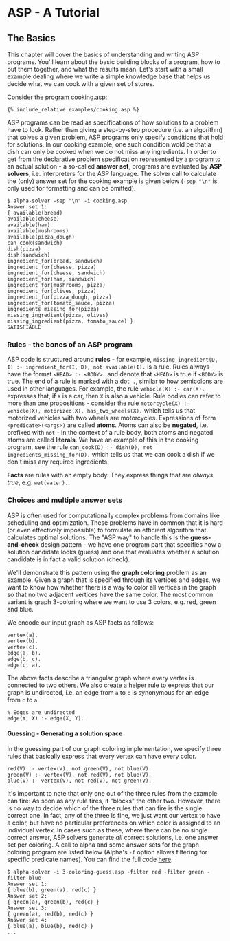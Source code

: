 # ASP - A Tutorial

## The Basics

This chapter will cover the basics of understanding and writing ASP programs. You'll learn about the basic building blocks of a program, how to put them together, and what the results mean. Let's start with a small example dealing where we write a simple knowledge base that helps us decide what we can cook with a given set of stores.

Consider the program [cooking.asp](examples/cooking.asp):
```
{% include_relative examples/cooking.asp %}
```

ASP programs can be read as specifications of how solutions to a problem have to look. Rather than giving a step-by-step procedure (i.e. an algorithm) that solves a given problem, ASP programs only specify conditions that hold for solutions. In our cooking example, one such condition wold be that a dish can only be cooked when we do not miss any ingredients. In order to get from the declarative problem specification represented by a program to an actual solution - a so-called **answer set**, programs are evaluated by **ASP solvers**, i.e. interpreters for the ASP language.
The solver call to calculate the (only) answer set for the cooking example is given below (`-sep "\n"` is only used for formatting and can be omitted).
```
$ alpha-solver -sep "\n" -i cooking.asp 
Answer set 1:
{ available(bread)
available(cheese)
available(ham)
available(mushrooms)
available(pizza_dough)
can_cook(sandwich)
dish(pizza)
dish(sandwich)
ingredient_for(bread, sandwich)
ingredient_for(cheese, pizza)
ingredient_for(cheese, sandwich)
ingredient_for(ham, sandwich)
ingredient_for(mushrooms, pizza)
ingredient_for(olives, pizza)
ingredient_for(pizza_dough, pizza)
ingredient_for(tomato_sauce, pizza)
ingredients_missing_for(pizza)
missing_ingredient(pizza, olives)
missing_ingredient(pizza, tomato_sauce) }
SATISFIABLE
```

### Rules - the bones of an ASP program

ASP code is structured around **rules** - for example, `missing_ingredient(D, I) :- ingredient_for(I, D), not available(I).` is a rule. Rules always have the format `<HEAD> :- <BODY>.` and denote that `<HEAD>` is true if `<BODY>` is true. The end of a rule is marked with a dot: `.`, similar to how semicolons are used in other languages.
For example, the rule `vehicle(X) :- car(X).` expresses that, if `X` is a car, then `X` is also a vehicle. Rule bodies can refer to more than one propositions - consider the rule `motorcycle(X) :- vehicle(X), motorized(X), has_two_wheels(X).` which tells us that motorized vehicles with two wheels are motorcycles. Expressions of form `<predicate>(<args>)` are called **atoms**. Atoms can also be  **negated**, i.e. prefixed with `not` - in the context of a rule body, both atoms and negated atoms are called **literals**. We have an example of this in the cooking program, see the rule `can_cook(D) :- dish(D), not ingredients_missing_for(D).` which tells us that we can cook a dish if we don't miss any required ingredients.

**Facts** are rules with an empty body. They express things that are _always true_, e.g. `wet(water).`.

### Choices and multiple answer sets

ASP is often used for computationally complex problems from domains like scheduling and optimization. These problems have in common that it is hard (or even effectively impossible) to formulate an efficient algorithm that calculates optimal solutions. The "ASP way" to handle this is the **guess-and-check** design pattern - we have one program part that specifies how a solution candidate looks (guess) and one that evaluates whether a solution candidate is in fact a valid solution (check).

We'll demonstrate this pattern using the **graph coloring** problem as an example. Given a graph that is specified through its vertices and edges, we want to know how whether there is a way to color all vertices in the graph so that no two adjacent vertices have the same color. The most common variant is graph 3-coloring where we want to use 3 colors, e.g. red, green and blue.

We encode our input graph as ASP facts as follows:
```
vertex(a).
vertex(b).
vertex(c).
edge(a, b).
edge(b, c).
edge(c, a).
```
The above facts describe a triangular graph where every vertex is connected to two others. We also create a helper rule to express that our graph is undirected, i.e. an edge from `a` to `c` is synonymous for an edge from `c` to `a`.
```
% Edges are undirected
edge(Y, X) :- edge(X, Y).
```

#### Guessing - Generating a solution space

In the guessing part of our graph coloring implementation, we specify three rules that basically express that every vertex can have every color.
```
red(V) :- vertex(V), not green(V), not blue(V).
green(V) :- vertex(V), not red(V), not blue(V).
blue(V) :- vertex(V), not red(V), not green(V).
```
It's important to note that only one out of the three rules from the example can fire: As soon as any rule fires, it "blocks" the other two. However, there is no way to decide which of the three rules that can fire is the single correct one. In fact, any of the three is fine, we just want our vertex to have a color, but have no particular preferences on which color is assigned to an individual vertex. In cases such as these, where there can be no single correct answer, ASP solvers generate _all_ correct solutions, i.e. one answer set per coloring. A call to alpha and some answer sets for the graph coloring program are listed below (Alpha's `-f` option allows filtering for specific predicate names). You can find the full code [here](examples/3-coloring-guess.asp).
```
$ alpha-solver -i 3-coloring-guess.asp -filter red -filter green -filter blue
Answer set 1:
{ blue(b), green(a), red(c) }
Answer set 2:
{ green(a), green(b), red(c) }
Answer set 3:
{ green(a), red(b), red(c) }
Answer set 4:
{ blue(a), blue(b), red(c) }
...
```




